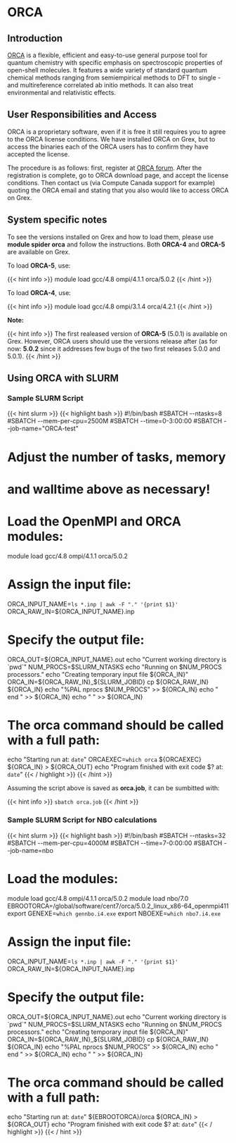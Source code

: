 # ORCA 

## Introduction

[ORCA](http://cec.mpg.de/forum/) is a flexible, efficient and easy-to-use general purpose tool for quantum chemistry with specific emphasis on spectroscopic properties of open-shell  molecules. It features a wide variety of standard quantum chemical methods ranging from semiempirical methods to DFT to single - and multireference correlated ab initio methods. It can also treat environmental and relativistic effects.

## User Responsibilities and Access

ORCA is a proprietary software, even if it is free it still requires you to agree to the ORCA license conditions. We have installed ORCA on Grex, but to access the binaries each of the ORCA users has to confirm they have accepted the license.

The procedure is as follows: first, register at [ORCA forum](https://orcaforum.kofo.mpg.de/). After the registration is complete,  go to ORCA download page, and accept the license conditions. Then contact us (via Compute Canada support for example) quoting the ORCA email and stating that you also would like to access ORCA on Grex.

## System specific notes

To see the versions installed on Grex and how to load them, please use **module spider orca** and follow the instructions. Both **ORCA-4** and **ORCA-5** are available on Grex.

To load **ORCA-5**, use:

{{< hint info >}}
module load gcc/4.8 ompi/4.1.1 orca/5.0.2
{{< /hint >}}

To load **ORCA-4**, use:

{{< hint info >}}
module load gcc/4.8 ompi/3.1.4 orca/4.2.1
{{< /hint >}}

**Note:**

{{< hint info >}}
The first realeased version of **ORCA-5** (5.0.1) is available on Grex. However, ORCA users should use the versions release after (as for now: **5.0.2** since it addresses few bugs of the two first releases 5.0.0 and 5.0.1).
{{< /hint >}}

## Using ORCA with SLURM

### Sample SLURM Script

{{< hint slurm >}}
{{< highlight bash >}}
#!/bin/bash
#SBATCH --ntasks=8
#SBATCH --mem-per-cpu=2500M
#SBATCH --time=0-3:00:00
#SBATCH --job-name="ORCA-test"
# Adjust the number of tasks, memory 
# and walltime above as necessary!
# Load the OpenMPI and ORCA modules:
module load gcc/4.8 ompi/4.1.1 orca/5.0.2
# Assign the input file:
ORCA_INPUT_NAME=`ls *.inp | awk -F "." '{print $1}'`
ORCA_RAW_IN=${ORCA_INPUT_NAME}.inp
# Specify the output file:
ORCA_OUT=${ORCA_INPUT_NAME}.out
echo "Current working directory is `pwd`"
NUM_PROCS=$SLURM_NTASKS
echo "Running on $NUM_PROCS processors."
echo "Creating temporary input file ${ORCA_IN}"
ORCA_IN=${ORCA_RAW_IN}_${SLURM_JOBID}
cp ${ORCA_RAW_IN} ${ORCA_IN}
echo "%PAL nprocs $NUM_PROCS" >> ${ORCA_IN}
echo "   end "                >> ${ORCA_IN}
echo " "                      >> ${ORCA_IN}
# The orca command should be called with a full path:
echo "Starting run at: `date`"
ORCAEXEC=`which orca`
${ORCAEXEC} ${ORCA_IN} > ${ORCA_OUT}
echo "Program finished with exit code $? at: `date`"
{{< / highlight >}}
{{< /hint >}}

Assuming the script above is saved as __orca.job__, it can be sumbitted with:

{{< hint info >}}
```sbatch orca.job```
{{< /hint >}}




### Sample SLURM Script for NBO calculations

{{< hint slurm >}}
{{< highlight bash >}}
#!/bin/bash
#SBATCH --ntasks=32
#SBATCH --mem-per-cpu=4000M
#SBATCH --time=7-0:00:00
#SBATCH --job-name=nbo
# Load the modules:
module load gcc/4.8  ompi/4.1.1 orca/5.0.2 
module load nbo/7.0 
EBROOTORCA=/global/software/cent7/orca/5.0.2_linux_x86-64_openmpi411
export GENEXE=`which gennbo.i4.exe`
export NBOEXE=`which nbo7.i4.exe`
# Assign the input file:
ORCA_INPUT_NAME=`ls *.inp | awk -F "." '{print $1}'`
ORCA_RAW_IN=${ORCA_INPUT_NAME}.inp
# Specify the output file:
ORCA_OUT=${ORCA_INPUT_NAME}.out
echo "Current working directory is `pwd`"
NUM_PROCS=$SLURM_NTASKS
echo "Running on $NUM_PROCS processors."
echo "Creating temporary input file ${ORCA_IN}"
ORCA_IN=${ORCA_RAW_IN}_${SLURM_JOBID}
cp ${ORCA_RAW_IN} ${ORCA_IN}
echo "%PAL nprocs $NUM_PROCS" >> ${ORCA_IN}
echo "   end "                >> ${ORCA_IN}
echo " "                      >> ${ORCA_IN}
# The orca command should be called with a full path:
echo "Starting run at: `date`"
${EBROOTORCA}/orca ${ORCA_IN} > ${ORCA_OUT}
echo "Program finished with exit code $? at: `date`"
{{< / highlight >}}
{{< / hint >}}
